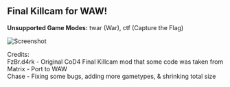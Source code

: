 ## Final Killcam for WAW!

**Unsupported Game Modes:** twar (War), ctf (Capture the Flag)

![Screenshot](https://i.imgur.com/VfsttIZ.jpg)

Credits:  
FzBr.d4rk - Original CoD4 Final Killcam mod that some code was taken from  
Matrix - Port to WAW  
Chase - Fixing some bugs, adding more gametypes, & shrinking total size  

